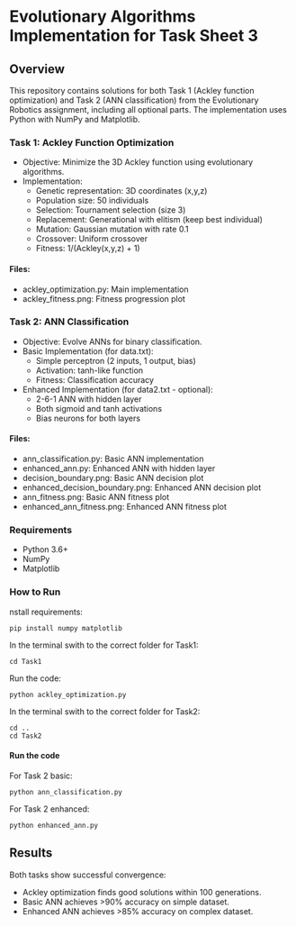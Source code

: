 # Evolutionary Algorithms Implementation for Task Sheet 3
## Overview
This repository contains solutions for both Task 1 (Ackley function optimization) and Task 2 (ANN classification) from the Evolutionary Robotics assignment, including all optional parts. The implementation uses Python with NumPy and Matplotlib.

### Task 1: Ackley Function Optimization
* Objective: Minimize the 3D Ackley function using evolutionary algorithms.
* Implementation:
    * Genetic representation: 3D coordinates (x,y,z)
    * Population size: 50 individuals
    * Selection: Tournament selection (size 3)
    * Replacement: Generational with elitism (keep best individual)
    * Mutation: Gaussian mutation with rate 0.1
    * Crossover: Uniform crossover
    * Fitness: 1/(Ackley(x,y,z) + 1)
#### Files:
* ackley_optimization.py: Main implementation
* ackley_fitness.png: Fitness progression plot   

### Task 2: ANN Classification
* Objective: Evolve ANNs for binary classification.
* Basic Implementation (for data.txt):
    * Simple perceptron (2 inputs, 1 output, bias)
    * Activation: tanh-like function
    * Fitness: Classification accuracy
* Enhanced Implementation (for data2.txt - optional):    
    * 2-6-1 ANN with hidden layer
    * Both sigmoid and tanh activations
    * Bias neurons for both layers

#### Files:
* ann_classification.py: Basic ANN implementation
* enhanced_ann.py: Enhanced ANN with hidden layer
* decision_boundary.png: Basic ANN decision plot
* enhanced_decision_boundary.png: Enhanced ANN decision plot
* ann_fitness.png: Basic ANN fitness plot
* enhanced_ann_fitness.png: Enhanced ANN fitness plot
### Requirements
* Python 3.6+
* NumPy
* Matplotlib

### How to Run
nstall requirements:
```console
pip install numpy matplotlib
````
In the terminal swith to the correct folder for Task1:
```console
cd Task1
````
Run the code:
```console
python ackley_optimization.py
````

In the terminal swith to the correct folder for Task2:
```console
cd ..
cd Task2
````
#### Run the code
For Task 2 basic: 
```console
python ann_classification.py
````
For Task 2 enhanced: 
```console
python enhanced_ann.py
````
## Results
Both tasks show successful convergence:

* Ackley optimization finds good solutions within 100 generations.
* Basic ANN achieves >90% accuracy on simple dataset.
* Enhanced ANN achieves >85% accuracy on complex dataset.